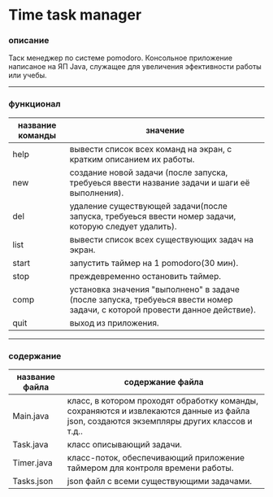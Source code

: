 # Time task manager
### описание
Таск менеджер по системе pomodoro. Консольное приложение написаное на ЯП Java, служащее для увеличения эфективности работы или учебы. 
___
### функционал
название команды  | значение
------------------|-----------
help              | вывести список всех команд на экран, с кратким описанием их работы.
new               | создание новой задачи (после запуска, требуеься ввести название задачи и шаги её выполнения).
del               | удаление существующей задачи(после запуска, требуеься ввести номер задачи, которую следует удалить).
list              | вывести список всех существующих задач на экран.
start             | запустить таймер на 1 pomodoro(30 мин).
stop              | преждевременно остановить таймер.
comp              | установка значения "выполнено" в задаче (после запуска, требуеься ввести номер задачи, с которой провести данное действие).
quit              | выход из приложения.
___
### содержание
название файла    | содержание файла
------------------|------------------
Main.java         | класс, в котором проходят обработку команды, сохраняются и извлекаются данные из файла json, создаются экземпляры других классов и т.д..
Task.java         | класс описывающий задачи.
Timer.java        | класс-поток, обеспечивающий приложение таймером для контроля времени работы.
Tasks.json        | json файл с всеми существующими задачами.
